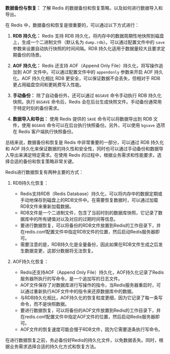 **数据备份与恢复：** 了解 Redis 的数据备份和恢复策略，以及如何进行数据导入和导出。

在 Redis 中，数据备份和恢复是很重要的，可以通过以下方式进行：

1. **RDB 持久化：** Redis 支持 RDB 持久化，将内存中的数据周期性地快照到磁盘上，生成一个二进制文件（默认名为 `dump.rdb`）。可以通过配置文件中的 `save` 参数来设置自动执行快照的时间间隔。RDB 持久化适用于数据量较大且要求定期备份的场景。

2. **AOF 持久化：** Redis 还支持 AOF（Append Only File）持久化，将写操作追加到 AOF 文件中。可以通过配置文件中的 `appendonly` 参数来开启 AOF 持久化。AOF 持久化相比 RDB 更安全，可以保证数据不会丢失，但相对于 RDB 更占用磁盘空间和更耗费写入性能。

3. **手动备份：** 除了自动备份外，还可以通过 `BGSAVE` 命令手动执行 RDB 持久化快照。执行 `BGSAVE` 命令后，Redis 会在后台生成快照文件。手动备份通常用于特定时刻的备份需求。

4. **数据导入和导出：** 使用 Redis 提供的 `SAVE` 命令可以将数据导出到 RDB 文件，使用 `BGSAVE` 命令可以在后台执行快照备份。另外，可以使用 `bgsave` 选项在 Redis 客户端执行快照备份。

总结来说，数据备份和恢复是 Redis 中非常重要的一部分，可以通过 RDB 持久化和 AOF 持久化来保证数据的持久性和安全性，同时也可以通过手动备份和数据导入导出来满足特定需求。在使用 Redis 的过程中，根据业务需求和性能要求，选择合适的备份和恢复策略非常关键。



Redis进行数据恢复有两种主要的方式：

1. RDB持久化恢复：
   - Redis支持RDB（Redis Database）持久化，可以将内存中的数据定期或手动地保存到磁盘上的RDB文件中。在需要恢复数据时，可以通过加载RDB文件来重新加载数据。
   - RDB文件是一个二进制文件，包含了当前时刻的数据库快照，它记录了数据库中的所有键值对以及对应的过期时间等信息。
   - 要进行数据恢复，可以将备份的RDB文件放置到Redis的工作目录下，并在redis.conf配置文件中指定RDB文件的位置，然后启动Redis服务器即可。
   - 需要注意的是，RDB持久化是全量备份，因此如果在RDB文件生成之后发生数据变更，这部分数据将无法恢复。

2. AOF持久化恢复：
   - Redis还支持AOF（Append Only File）持久化，AOF持久化记录了Redis服务器所执行的写命令，是一个追加写的日志文件。
   - AOF文件保存了对数据库进行写操作的指令，当Redis服务器重启时，可以通过重新执行AOF文件中的指令来还原数据库中的数据。
   - 与RDB持久化相比，AOF持久化的恢复粒度更细，因为它记录了每一条写命令，而不是快照数据。
   - 要进行数据恢复，可以将备份的AOF文件放置到Redis的工作目录下，并在redis.conf配置文件中指定AOF文件的位置，然后启动Redis服务器即可。
   - AOF文件的恢复速度可能会慢于RDB文件，因为它需要逐条执行写命令。

在进行数据恢复之前，务必备份好Redis的持久化文件，以免数据丢失。同时，根据业务需求选择合适的持久化方式和恢复方法。